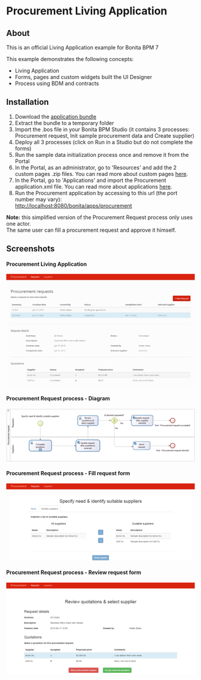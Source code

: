 # Procurement Living Application

## About
This is an official Living Application example for Bonita BPM 7

This example demonstrates the following concepts:
- Living Application
- Forms, pages and custom widgets built the UI Designer
- Process using BDM and contracts

## Installation

1. Download the <a href="https://github.com/Bonitasoft-Community/procurement-example/releases">application bundle</a>
2. Extract the bundle to a temporary folder
3. Import the .bos file in your Bonita BPM Studio (it contains 3 processes: Procurement request, Init sample procurement data and Create supplier)
4. Deploy all 3 processes (click on Run in a Studio but do not complete the forms)
4. Run the sample data initialization process once and remove it from the Portal
6. In the Portal, as an administrator, go to 'Resources' and add the 2 custom pages .zip files. You can read more about custom pages <a href="http://documentation.bonitasoft.com/pages">here</a>.
7. In the Portal, go to 'Applications' and import the Procurement application.xml file. You can read more about applications <a href="http://documentation.bonitasoft.com/applications-0">here</a>.
8. Run the Procurement application by accessing to this url (the port number may vary):<br/><a href="http://localhost:8080/bonita/apps/procurement">http://localhost:8080/bonita/apps/procurement</a>


**Note:** this simplified version of the Procurement Request process only uses one actor.<br/>
The same user can fill a procurement request and approve it himself.

## Screenshots
#### Procurement Living Application
<img src="/screenshots/request-listing.png?raw=true" alt="Procurement Living Application"/>

#### Procurement Request process - Diagram
<img src="/screenshots/procurement-request-diagram.png?raw=true" alt="Procurement Request process - Diagram"/>

#### Procurement Request process - Fill request form
<img src="/screenshots/fill-request-form.png?raw=true" alt="Procurement Request process - Fill request form"/>

#### Procurement Request process - Review request form
<img src="/screenshots/review-request-form.png?raw=true" alt="Procurement Request process - Review request form"/>
